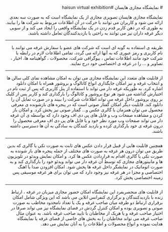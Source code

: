 <div dir="rtl" style="text-align:right;">
# نمایشگاه مجازی هایسان
#haisun virtual exhibition

نمایشگاه مجازی هایسان تصویری مجازی از یک نمایشگاه است که به صورت سه بعدی ارائه می شود و کاربران می توانند با حرکت در آن اطلاعات مربوط به شرکت ها را بیابند. به طوری که در ذهن کاربر قدم زدن در یک نمایشگاه واقعی را ایجاد می کند و از سویی دیگر غرفه داران نیز می توانند به راحتی با بازدیدکنندگان تعامل داشته باشند.
  <hr>
طریقه ی استفاده به گونه ای است که شرکت های عضو با سفارش غرفه می توانند با نام کاربری و رمز عبوری که به آنها ارائه می گردد، تمامی اطلاعات لازم در رابطه با شرکت خود مانند اطلاعات تماس ، بیوگرافی شرکت، محصولات ، گواهینامه ها، اخبار ، تصاویر و ... را در غرفه ی اختصاصی خود درج نمایند.
  <hr>
از قابلیت های متعدد این نمایشگاه مجازی می توان به امکان مشاهده نمای کلی سالن ها و انتخاب غرفه و نیز امکان جایگذاری انواع کاتالوگ و بروشور همراه با امکان دانلود اشاره کرد. به طوریکه غرفه دار می تواند با استفاده از پنل کاربری که پس از ثبت نام در اختیارش گذاشته می شود هر نوع بروشور و کاتالوگ را بارگذاری کند و کاربر پس از کلیک بر روی بروشور داخل غرفه می تواند اطلاعات شرکت را ببیند و در صورت تمایل آن را دانلود کند. قابلیت دیگر امکان گفتار صوتی است که در پنجره های بازشونده ی معرفی محصول می توان همزمان با گالری عکس و... گفتار صوتی نیز پخش کرد. و امکان باز کردن و مشاهده صفحات وب و فایل های پی دی اف وجود دارد که بواسطه ی آن غرفه دار می تواند صفحات وب مورد نظر خود و یا فایل های پی دی اف معرفی محصول را درون غرفه ی خود بارگذاری کرده و بازدید کنندگان به سادگی به آن ها دسترسی داشته باشند.
  <hr>
همچنین قابلیت هایی از قبیل قرار دادن عکس های ثابت به صورت تکی یا گالری که بدین طریق می توان درون هر غرفه به صورت های مختلف از جمله پنجره های باز شونده به صورت تکی یا گالری اقدام به قراردادن عکس ها کرد. و امکان نمایش ویدئو در تلویزیون ها و مانیتورهای مجازی که توسط آن غرفه دار می تواند ویدئو خود را بارگذاری کند و به صورت اتوماتیک در نمایشگر داخل غرفه ها پخش شود. امکان افزودن صدا یا اهنگ اختصاصی و مجزا در هر غرفه نیز وجود دارد که می توان برای هر غرفه موسیقی پس زمینه اختصاصی پخش کرد.
  <hr>
از قابلیت های منحصربفرد این نمایشگاه امکان حضور مجازی میزبان در غرفه ، ارتباط زنده با بازدیدکنندگان و برگزاری کنفرانس انلاین می باشد که این ویژگی شامل امکان برقراری ارتباط دو طرفه میان صاحب غرفه و یک یا تعداد نامحدود مخاطب به صورت صوتی و تصویری بوده و امکان کنترل گردش در فضای نمایشگاه نیز می تواند صرفا در اختیار صاحب غرفه و یا هریک از مخاطبان با تایید صاحب غرفه باشد. به عنوان مثال صاحب غرفه می تواند مخاطبان را به بخش های خاصی از فضای غرفه یا نمایشگاه هدایت نموده و انواع محصولات و اطلاعات را به آنان نمایش می دهد.
</div>

